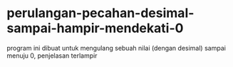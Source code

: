 # perulangan-pecahan-desimal-sampai-hampir-mendekati-0
program ini dibuat untuk mengulang sebuah nilai (dengan desimal) sampai menuju 0, penjelasan terlampir
